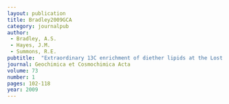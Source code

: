 ```yaml
---
layout: publication
title: Bradley2009GCA
category: journalpub
author: 
 - Bradley, A.S. 
 - Hayes, J.M. 
 - Summons, R.E. 
pubtitle:  "Extraordinary 13C enrichment of diether lipids at the Lost City Hydrothermal Field indicates a carbon-limited ecosystem" 
journal: Geochimica et Cosmochimica Acta 
volume: 73 
number: 1 
pages: 102-118 
year: 2009
---
```

